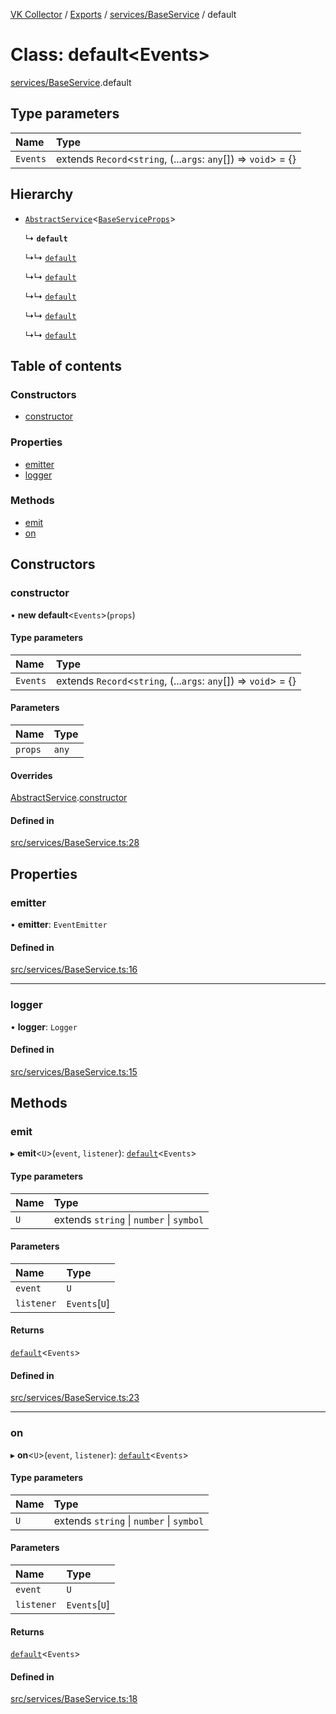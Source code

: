[VK Collector](../README.md) / [Exports](../modules.md) / [services/BaseService](../modules/services_BaseService.md) / default

# Class: default<Events\>

[services/BaseService](../modules/services_BaseService.md).default

## Type parameters

| Name | Type |
| :------ | :------ |
| `Events` | extends `Record`<`string`, (...`args`: `any`[]) => `void`\> = {} |

## Hierarchy

- [`AbstractService`](services_BaseService.AbstractService.md)<[`BaseServiceProps`](../interfaces/services_BaseService.BaseServiceProps.md)\>

  ↳ **`default`**

  ↳↳ [`default`](services_ProcessingCacheService.default.md)

  ↳↳ [`default`](services_ProcessingService.default.md)

  ↳↳ [`default`](services_RedisService.default.md)

  ↳↳ [`default`](services_VkAuthService.default.md)

  ↳↳ [`default`](services_VkService.default.md)

## Table of contents

### Constructors

- [constructor](services_BaseService.default.md#constructor)

### Properties

- [emitter](services_BaseService.default.md#emitter)
- [logger](services_BaseService.default.md#logger)

### Methods

- [emit](services_BaseService.default.md#emit)
- [on](services_BaseService.default.md#on)

## Constructors

### constructor

• **new default**<`Events`\>(`props`)

#### Type parameters

| Name | Type |
| :------ | :------ |
| `Events` | extends `Record`<`string`, (...`args`: `any`[]) => `void`\> = {} |

#### Parameters

| Name | Type |
| :------ | :------ |
| `props` | `any` |

#### Overrides

[AbstractService](services_BaseService.AbstractService.md).[constructor](services_BaseService.AbstractService.md#constructor)

#### Defined in

[src/services/BaseService.ts:28](https://github.com/digitalchat-ru/digitalchat-vk-collector/blob/f91fa2b/src/services/BaseService.ts#L28)

## Properties

### emitter

• **emitter**: `EventEmitter`

#### Defined in

[src/services/BaseService.ts:16](https://github.com/digitalchat-ru/digitalchat-vk-collector/blob/f91fa2b/src/services/BaseService.ts#L16)

___

### logger

• **logger**: `Logger`

#### Defined in

[src/services/BaseService.ts:15](https://github.com/digitalchat-ru/digitalchat-vk-collector/blob/f91fa2b/src/services/BaseService.ts#L15)

## Methods

### emit

▸ **emit**<`U`\>(`event`, `listener`): [`default`](services_BaseService.default.md)<`Events`\>

#### Type parameters

| Name | Type |
| :------ | :------ |
| `U` | extends `string` \| `number` \| `symbol` |

#### Parameters

| Name | Type |
| :------ | :------ |
| `event` | `U` |
| `listener` | `Events`[`U`] |

#### Returns

[`default`](services_BaseService.default.md)<`Events`\>

#### Defined in

[src/services/BaseService.ts:23](https://github.com/digitalchat-ru/digitalchat-vk-collector/blob/f91fa2b/src/services/BaseService.ts#L23)

___

### on

▸ **on**<`U`\>(`event`, `listener`): [`default`](services_BaseService.default.md)<`Events`\>

#### Type parameters

| Name | Type |
| :------ | :------ |
| `U` | extends `string` \| `number` \| `symbol` |

#### Parameters

| Name | Type |
| :------ | :------ |
| `event` | `U` |
| `listener` | `Events`[`U`] |

#### Returns

[`default`](services_BaseService.default.md)<`Events`\>

#### Defined in

[src/services/BaseService.ts:18](https://github.com/digitalchat-ru/digitalchat-vk-collector/blob/f91fa2b/src/services/BaseService.ts#L18)
